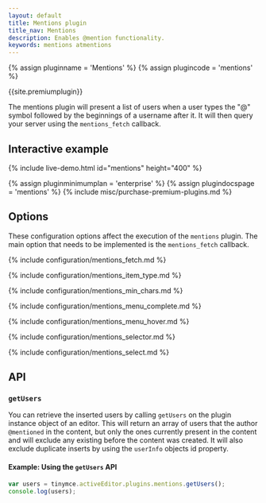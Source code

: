 ```yaml
---
layout: default
title: Mentions plugin
title_nav: Mentions
description: Enables @mention functionality.
keywords: mentions atmentions
---
```


{% assign pluginname = 'Mentions' %}
{% assign plugincode = 'mentions' %}

{{site.premiumplugin}}

The mentions plugin will present a list of users when a user types the "@" symbol followed by the beginnings of a username after it. It will then query your server using the `mentions_fetch` callback.

## Interactive example

{% include live-demo.html id="mentions" height="400" %}

{% assign pluginminimumplan = 'enterprise' %}
{% assign plugindocspage = 'mentions' %}
{% include misc/purchase-premium-plugins.md %}

## Options

These configuration options affect the execution of the `mentions` plugin. The main option that needs to be implemented is the `mentions_fetch` callback.

{% include configuration/mentions_fetch.md %}

{% include configuration/mentions_item_type.md %}

{% include configuration/mentions_min_chars.md %}

{% include configuration/mentions_menu_complete.md %}

{% include configuration/mentions_menu_hover.md %}

{% include configuration/mentions_selector.md %}

{% include configuration/mentions_select.md %}

## API

### `getUsers`

You can retrieve the inserted users by calling `getUsers` on the plugin instance object of an editor. This will return an array of users that the author `@mentioned` in the content, but only the ones currently present in the content and will exclude any existing before the content was created. It will also exclude duplicate inserts by using the `userInfo` objects id property.

#### Example: Using the `getUsers` API

```js
var users = tinymce.activeEditor.plugins.mentions.getUsers();
console.log(users);
```

